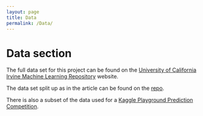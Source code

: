 ```yaml
---
layout: page
title: Data
permalink: /Data/
---
```


# Data section 

The full data set for this project can be found on the [University of California Irvine Machine Learning Repository](https://archive.ics.uci.edu/ml/datasets/Covertype) website. 

The data set split up as in the article can be found on the [repo](https://github.com/tulimid1/what-is-covering-me). 

There is also a subset of the data used for a [Kaggle Playground Prediction Competition](https://www.kaggle.com/competitions/forest-cover-type-prediction/overview). 
